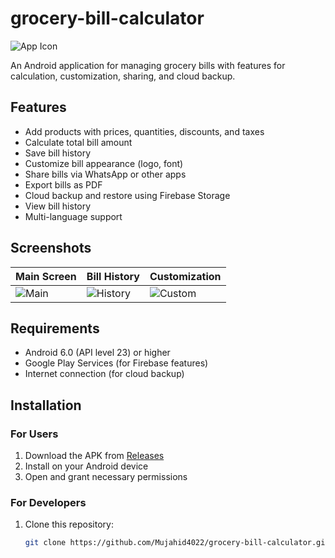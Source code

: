 # grocery-bill-calculator
![App Icon](app/src/main/res/mipmap-xxxhdpi/ic_launcher.png)

An Android application for managing grocery bills with features for calculation, customization, sharing, and cloud backup.

## Features

- Add products with prices, quantities, discounts, and taxes
- Calculate total bill amount
- Save bill history
- Customize bill appearance (logo, font)
- Share bills via WhatsApp or other apps
- Export bills as PDF
- Cloud backup and restore using Firebase Storage
- View bill history
- Multi-language support

## Screenshots

| Main Screen | Bill History | Customization |
|-------------|--------------|---------------|
| ![Main](screenshots/main.png) | ![History](screenshots/history.png) | ![Custom](screenshots/custom.png) |

## Requirements

- Android 6.0 (API level 23) or higher
- Google Play Services (for Firebase features)
- Internet connection (for cloud backup)

## Installation

### For Users
1. Download the APK from [Releases](#)
2. Install on your Android device
3. Open and grant necessary permissions

### For Developers
1. Clone this repository:
   ```bash
   git clone https://github.com/Mujahid4022/grocery-bill-calculator.git
